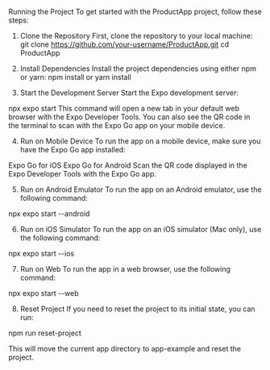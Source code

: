 Running the Project
To get started with the ProductApp project, follow these steps:

1. Clone the Repository
First, clone the repository to your local machine:
git clone https://github.com/your-username/ProductApp.git
cd ProductApp

2. Install Dependencies
Install the project dependencies using either npm or yarn:
npm install
or
yarn install

3. Start the Development Server
Start the Expo development server:

npx expo start
This command will open a new tab in your default web browser with the Expo Developer Tools. You can also see the QR code in the terminal to scan with the Expo Go app on your mobile device.

4. Run on Mobile Device
To run the app on a mobile device, make sure you have the Expo Go app installed:

Expo Go for iOS
Expo Go for Android
Scan the QR code displayed in the Expo Developer Tools with the Expo Go app.

5. Run on Android Emulator
To run the app on an Android emulator, use the following command:

npx expo start --android

6. Run on iOS Simulator
To run the app on an iOS simulator (Mac only), use the following command:

npx expo start --ios

7. Run on Web
To run the app in a web browser, use the following command:

npx expo start --web

8. Reset Project
If you need to reset the project to its initial state, you can run:

npm run reset-project

This will move the current app directory to app-example and reset the project.

